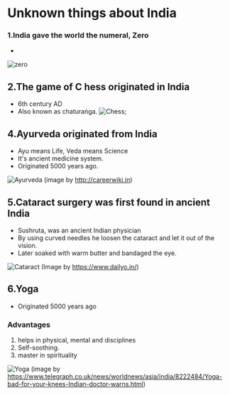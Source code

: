 # Unknown things about India



### 1.India gave the world the numeral, Zero
- 

![zero](https://s3.scoopwhoop.com/anj/edx/162052365.jpg)


## 2.The game of C hess originated in India
-  6th century AD
- Also known as chaturaṅga.
![Chess](https://s3.scoopwhoop.com/anj/edx/329412441.jpg);



## 4.Ayurveda originated from India
- Ayu means Life, Veda means Science 
- It's ancient medicine system.
- Originated 5000 years ago.

![Ayurveda](http://careerwiki.in/wp-content/uploads/2016/03/Ayurveda-Doctor.jpg)
(image by http://careerwiki.in)



## 5.Cataract surgery was first found in ancient India
- Sushruta, was an ancient Indian physician 
- By using curved needles he loosen the cataract and let it out of the vision.
- Later soaked with warm butter and bandaged the eye.

![Cataract](https://akm-img-a-in.tosshub.com/sites/dailyo/story/embed/201809/surgery1-copy_092618105950.jpg)
(Image by https://www.dailyo.in/)


## 6.Yoga
- Originated 5000 years ago

 ### Advantages
 1. helps in physical, mental and disciplines 
 1. Self-soothing.
 1. master in spirituality
 
![Yoga](https://secure.i.telegraph.co.uk/multimedia/archive/01792/yoga_1792126c.jpg)
(image by https://www.telegraph.co.uk/news/worldnews/asia/india/8222484/Yoga-bad-for-your-knees-Indian-doctor-warns.html)


